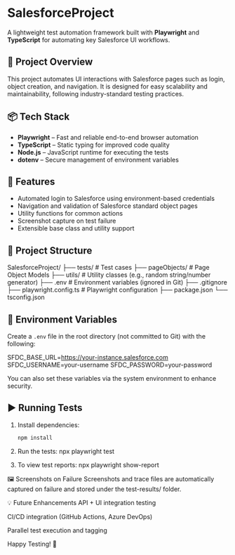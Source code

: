 # SalesforceProject

A lightweight test automation framework built with **Playwright** and **TypeScript** for automating key Salesforce UI workflows.

## 🚀 Project Overview

This project automates UI interactions with Salesforce pages such as login, object creation, and navigation. It is designed for easy scalability and maintainability, following industry-standard testing practices.

## 📦 Tech Stack

- **Playwright** – Fast and reliable end-to-end browser automation
- **TypeScript** – Static typing for improved code quality
- **Node.js** – JavaScript runtime for executing the tests
- **dotenv** – Secure management of environment variables

## 🧪 Features

- Automated login to Salesforce using environment-based credentials
- Navigation and validation of Salesforce standard object pages
- Utility functions for common actions
- Screenshot capture on test failure
- Extensible base class and utility support

## 📁 Project Structure

SalesforceProject/
├── tests/ # Test cases
├── pageObjects/ # Page Object Models
├── utils/ # Utility classes (e.g., random string/number generator)
├── .env # Environment variables (ignored in Git)
├── .gitignore
├── playwright.config.ts # Playwright configuration
├── package.json
└── tsconfig.json


## 🔐 Environment Variables

Create a `.env` file in the root directory (not committed to Git) with the following:

SFDC_BASE_URL=https://your-instance.salesforce.com
SFDC_USERNAME=your-username
SFDC_PASSWORD=your-password


You can also set these variables via the system environment to enhance security.

## ▶️ Running Tests

1. Install dependencies:

   ```bash
   npm install
2. Run the tests:
npx playwright test

3. To view test reports:
npx playwright show-report

🖼️ Screenshots on Failure
Screenshots and trace files are automatically captured on failure and stored under the test-results/ folder.

💡 Future Enhancements
API + UI integration testing

CI/CD integration (GitHub Actions, Azure DevOps)

Parallel test execution and tagging

Happy Testing! 🎯
